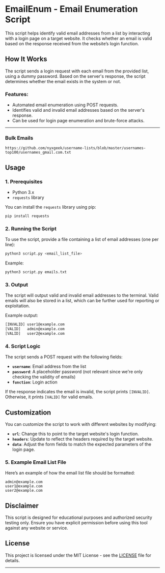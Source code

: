# **EmailEnum - Email Enumeration Script**

This script helps identify valid email addresses from a list by interacting with a login page on a target website. It checks whether an email is valid based on the response received from the website’s login function.

## **How It Works**
The script sends a login request with each email from the provided list, using a dummy password. Based on the server's response, the script determines whether the email exists in the system or not.

### **Features:**
- Automated email enumeration using POST requests.
- Identifies valid and invalid email addresses based on the server's response.
- Can be used for login page enumeration and brute-force attacks.
---  
### Bulk Emails
```
https://github.com/nyxgeek/username-lists/blob/master/usernames-top100/usernames_gmail.com.txt
```
## **Usage**

### **1. Prerequisites**
- Python 3.x
- `requests` library

You can install the `requests` library using pip:

```bash
pip install requests
```

### **2. Running the Script**

To use the script, provide a file containing a list of email addresses (one per line):

```bash
python3 script.py <email_list_file>
```

Example:

```bash
python3 script.py emails.txt
```

### **3. Output**
The script will output valid and invalid email addresses to the terminal. Valid emails will also be stored in a list, which can be further used for reporting or exploitation.

Example output:

```bash
[INVALID] user1@example.com
[VALID]   admin@example.com
[VALID]   user2@example.com
```

### **4. Script Logic**
The script sends a POST request with the following fields:
- **`username`**: Email address from the list
- **`password`**: A placeholder password (not relevant since we're only checking the validity of emails)
- **`function`**: Login action

If the response indicates the email is invalid, the script prints `[INVALID]`. Otherwise, it prints `[VALID]` for valid emails.

## **Customization**

You can customize the script to work with different websites by modifying:
- **`url`**: Change this to point to the target website's login function.
- **`headers`**: Update to reflect the headers required by the target website.
- **`data`**: Adjust the form fields to match the expected parameters of the login page.

### **5. Example Email List File**
Here’s an example of how the email list file should be formatted:

```
admin@example.com
user1@example.com
user2@example.com
```

## **Disclaimer**
This script is designed for educational purposes and authorized security testing only. Ensure you have explicit permission before using this tool against any website or service.

## **License**
This project is licensed under the MIT License - see the [LICENSE](../LICENSE) file for details.

---


